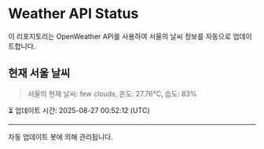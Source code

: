 
# Weather API Status

이 리포지토리는 OpenWeather API를 사용하여 서울의 날씨 정보를 자동으로 업데이트합니다.

## 현재 서울 날씨
> 서울의 현재 날씨: few clouds, 온도: 27.76°C, 습도: 83%

⏳ 업데이트 시간: 2025-08-27 00:52:12 (UTC)

---
자동 업데이트 봇에 의해 관리됩니다.
